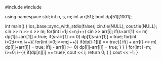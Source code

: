#include <iostream>
#include <algorithm>

using namespace std;
int n, s, m;
int arr[51];
bool dp[51][1001];

int main() {
ios_base::sync_with_stdio(false);
cin.tie(NULL), cout.tie(NULL);
cin >> n >> s >> m;
for(int i=1;i<=n;i++)
cin >> arr[i];
if(s+arr[1] <= m)
dp[1]s+arr[1]] = true;
if(s-arr[1] >= 0)
dp[1]s-arr[1]] = true;
for(int i=2;i<=n;i++){
for(int j=0;j<=m;j++){
if(dp[i-1][j] == true){
if(j + arr[i] <= m)
dp[i]j+arr[i]] = true;
if(j - arr[i] >= 0)
dp[i]j-arr[i]] = true;
}
}
}
for(int i=m; i>=0; i--){
if(dp[n][i] == true){
cout << i;
return 0;
}
}
cout << -1;
}
